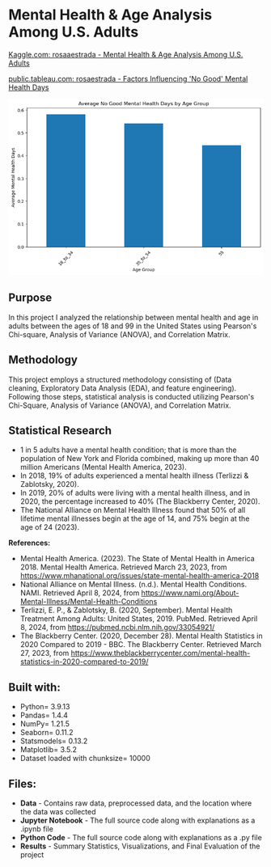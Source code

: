# Mental Health & Age Analysis Among U.S. Adults

[Kaggle.com: rosaaestrada - Mental Health & Age Analysis Among U.S. Adults](https://www.kaggle.com/code/rosaaestrada/mental-health-age-analysis-among-u-s-adults/edit/run/185611886)

[public.tableau.com: rosaestrada - Factors Influencing 'No Good' Mental Health Days](https://public.tableau.com/views/FactorsInfluencingNoGoodMentalHealthDays/Dashboard1?:language=en-US&:sid=&:redirect=auth&:display_count=n&:origin=viz_share_link)

<img src= "https://github.com/rosaaestrada/MentalHealth-Age-Analysis/blob/main/Results/Images/Avg%20No%20Good%20MentalHealth%20Days%20by%20Age%20Group.png?raw=true" alt= "Avg No Good MentalHealth Days by Age Group" width= "" height= "">

## Purpose
In this project I analyzed the relationship between mental health and age in adults between the ages of 18 and 99 in the United States using Pearson's Chi-square, Analysis of Variance (ANOVA), and Correlation Matrix.

## Methodology

This project employs a structured methodology consisting of (Data cleaning, Exploratory Data Analysis (EDA), and feature engineering). Following those steps, statistical analysis is conducted utilizing Pearson's Chi-Square, Analysis of Variance (ANOVA), and Correlation Matrix. 

## Statistical Research
- 1 in 5 adults have a mental health condition; that is more than the population of New York and Florida combined, making up more than 40 million Americans (Mental Health America, 2023).
- In 2018, 19% of adults experienced a mental health illness (Terlizzi & Zablotsky, 2020).
- In 2019, 20% of adults were living with a mental health illness, and in 2020, the percentage increased to 40% (The Blackberry Center, 2020).
- The National Alliance on Mental Health Illness found that 50% of all lifetime mental illnesses begin at the age of 14, and 75% begin at the age of 24 (2023).

**References:**
- Mental Health America. (2023). The State of Mental Health in America 2018. Mental Health America. Retrieved March 23, 2023, from https://www.mhanational.org/issues/state-mental-health-america-2018
- National Alliance on Mental Illness. (n.d.). Mental Health Conditions. NAMI. Retrieved April 8, 2024, from https://www.nami.org/About-Mental-Illness/Mental-Health-Conditions
- Terlizzi, E. P., & Zablotsky, B. (2020, September). Mental Health Treatment Among Adults: United States, 2019. PubMed. Retrieved April 8, 2024, from https://pubmed.ncbi.nlm.nih.gov/33054921/
- The Blackberry Center. (2020, December 28). Mental Health Statistics in 2020 Compared to 2019 - BBC. The Blackberry Center. Retrieved March 27, 2023, from https://www.theblackberrycenter.com/mental-health-statistics-in-2020-compared-to-2019/

## Built with:
- Python= 3.9.13
- Pandas= 1.4.4
- NumPy= 1.21.5
- Seaborn= 0.11.2
- Statsmodels= 0.13.2
- Matplotlib= 3.5.2
- Dataset loaded with chunksize= 10000

## Files:
- **Data** - Contains raw data, preprocessed data, and the location where the data was collected
- **Jupyter Notebook** - The full source code along with explanations as a .ipynb file
- **Python Code** - The full source code along with explanations as a .py file
- **Results** - Summary Statistics, Visualizations, and Final Evaluation of the project




